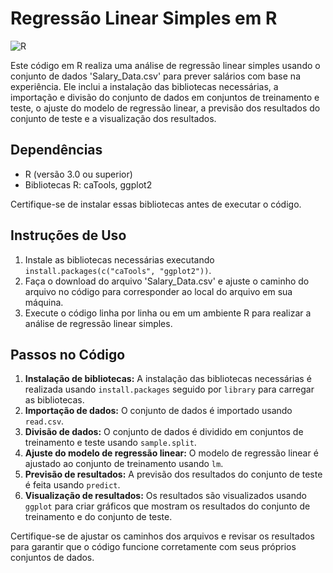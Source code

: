 # Regressão Linear Simples em R
![R](https://img.shields.io/badge/-R%20Language-blue)

Este código em R realiza uma análise de regressão linear simples usando o conjunto de dados 'Salary_Data.csv' para prever salários com base na experiência. Ele inclui a instalação das bibliotecas necessárias, a importação e divisão do conjunto de dados em conjuntos de treinamento e teste, o ajuste do modelo de regressão linear, a previsão dos resultados do conjunto de teste e a visualização dos resultados.

## Dependências

- R (versão 3.0 ou superior)
- Bibliotecas R: caTools, ggplot2

Certifique-se de instalar essas bibliotecas antes de executar o código.

## Instruções de Uso

1. Instale as bibliotecas necessárias executando `install.packages(c("caTools", "ggplot2"))`.
2. Faça o download do arquivo 'Salary_Data.csv' e ajuste o caminho do arquivo no código para corresponder ao local do arquivo em sua máquina.
3. Execute o código linha por linha ou em um ambiente R para realizar a análise de regressão linear simples.

## Passos no Código

1. **Instalação de bibliotecas:** A instalação das bibliotecas necessárias é realizada usando `install.packages` seguido por `library` para carregar as bibliotecas.
2. **Importação de dados:** O conjunto de dados é importado usando `read.csv`.
3. **Divisão de dados:** O conjunto de dados é dividido em conjuntos de treinamento e teste usando `sample.split`.
4. **Ajuste do modelo de regressão linear:** O modelo de regressão linear é ajustado ao conjunto de treinamento usando `lm`.
5. **Previsão de resultados:** A previsão dos resultados do conjunto de teste é feita usando `predict`.
6. **Visualização de resultados:** Os resultados são visualizados usando `ggplot` para criar gráficos que mostram os resultados do conjunto de treinamento e do conjunto de teste.

Certifique-se de ajustar os caminhos dos arquivos e revisar os resultados para garantir que o código funcione corretamente com seus próprios conjuntos de dados.



